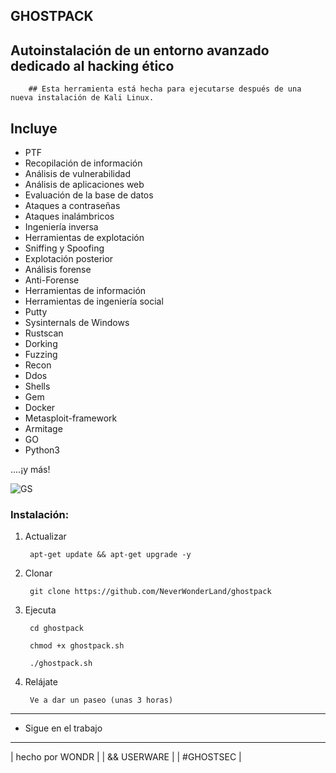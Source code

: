 ## GHOSTPACK
## Autoinstalación de un entorno avanzado dedicado al hacking ético 
        ## Esta herramienta está hecha para ejecutarse después de una nueva instalación de Kali Linux.

## Incluye

- PTF
- Recopilación de información
- Análisis de vulnerabilidad
- Análisis de aplicaciones web
- Evaluación de la base de datos
- Ataques a contraseñas
- Ataques inalámbricos
- Ingeniería inversa
- Herramientas de explotación
- Sniffing y Spoofing
- Explotación posterior
- Análisis forense
- Anti-Forense
- Herramientas de información
- Herramientas de ingeniería social
- Putty
- Sysinternals de Windows
- Rustscan
- Dorking
- Fuzzing
- Recon
- Ddos
- Shells
- Gem
- Docker
- Metasploit-framework
- Armitage
- GO
- Python3

....¡y más!


![GS](https://user-images.githubusercontent.com/64184513/176806645-6968abdb-3f38-447f-b20c-9426f00b7413.jpg)


### Instalación:

1. Actualizar

        apt-get update && apt-get upgrade -y
        
2. Clonar

        git clone https://github.com/NeverWonderLand/ghostpack

3. Ejecuta

        cd ghostpack
    
        chmod +x ghostpack.sh
    
        ./ghostpack.sh

4. Relájate

        Ve a dar un paseo (unas 3 horas)

---------------------------------------
* Sigue en el trabajo

 ------------------
| hecho por WONDR |
| && USERWARE |
| #GHOSTSEC |


